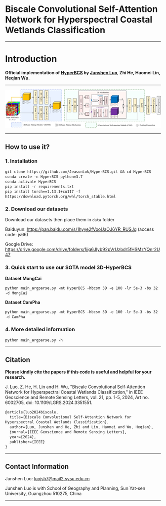 # Biscale Convolutional Self-Attention Network for Hyperspectral Coastal Wetlands Classification

***
# Introduction

<b> Official implementation of [HyperBCS](https://ieeexplore.ieee.org/document/10384648) by [Junshen Luo](https://github.com/JeasunLok), Zhi He, Haomei Lin, Heqian Wu. </b>
***
![](images/3D-HyperBCS.jpg)

***
## How to use it?
### 1. Installation
```
git clone https://github.com/JeasunLok/HyperBCS.git && cd HyperBCS
conda create -n HyperBCS python=3.7
conda activate HyperBCS
pip install -r requirements.txt
pip install torch==1.13.1+cu117 -f https://download.pytorch.org/whl/torch_stable.html 
```

### 2. Download our datasets

Download our datasets then place them in `data` folder

Baiduyun: https://pan.baidu.com/s/1hyye2fVxoUaOJ6YR_RUSJg 
(access code: js66)

Google Drive: https://drive.google.com/drive/folders/1jjg6Jlyb92pVrUzbdr5fHSMzYQnr2U47

### 3. Quick start to use our SOTA model 3D-HyperBCS

<b> Dataset MongCai </b>
```
python main_argparse.py -mt HyperBCS -hbcsm 3D -e 100 -lr 5e-3 -bs 32 -d MongCai
```
<b> Dataset CamPha </b>
```
python main_argparse.py -mt HyperBCS -hbcsm 3D -e 100 -lr 5e-3 -bs 32 -d CamPha
```

### 4. More detailed information
```
python main_argparse.py -h
```

***
## Citation
<b> Please kindly cite the papers if this code is useful and helpful for your research. </b>

J. Luo, Z. He, H. Lin and H. Wu, "Biscale Convolutional Self-Attention Network for Hyperspectral Coastal Wetlands Classification," in IEEE Geoscience and Remote Sensing Letters, vol. 21, pp. 1-5, 2024, Art no. 6002705, doi: 10.1109/LGRS.2024.3351551.

```
@article{luo2024biscale,
  title={Biscale Convolutional Self-Attention Network for Hyperspectral Coastal Wetlands Classification},
  author={Luo, Junshen and He, Zhi and Lin, Haomei and Wu, Heqian},
  journal={IEEE Geoscience and Remote Sensing Letters},
  year={2024},
  publisher={IEEE}
}
```

***
## Contact Information
Junshen Luo: luojsh7@mail2.sysu.edu.cn

Junshen Luo is with School of Geography and Planning, Sun Yat-sen University, Guangzhou 510275, China
***